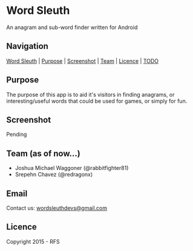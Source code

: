 Word Sleuth
============
An anagram and sub-word finder written for Android

Navigation
-----------
[Word Sleuth](#wordsleuth) |
[Purpose](#purpose) |
[Screenshot](#screenshot) |
[Team](#team) |
[Licence](#licence) | 
[TODO](#todo) 

Purpose
-------
The purpose of this app is to aid it's visitors in finding anagrams, or interesting/useful words that could be used for games, or simply for fun.

Screenshot
----------
Pending


Team (as of now...)
----------------
<ul>
<li>Joshua Michael Waggoner (@rabbitfighter81)</li>
<li>Srepehn Chavez (@redragonx)</li> 
</ul>

Email
-----
Contact us: wordsleuthdevs@gmail.com

Licence
---------
Copyright 2015 - RFS




